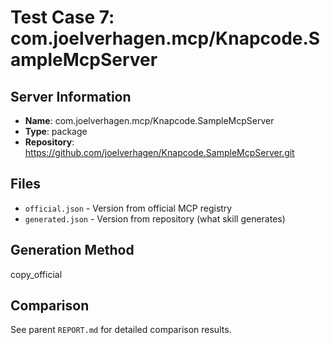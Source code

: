 # Test Case 7: com.joelverhagen.mcp/Knapcode.SampleMcpServer

## Server Information
- **Name**: com.joelverhagen.mcp/Knapcode.SampleMcpServer
- **Type**: package
- **Repository**: https://github.com/joelverhagen/Knapcode.SampleMcpServer.git

## Files
- `official.json` - Version from official MCP registry
- `generated.json` - Version from repository (what skill generates)

## Generation Method
copy_official

## Comparison
See parent `REPORT.md` for detailed comparison results.
